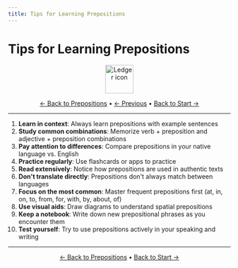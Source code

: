 ```yaml
---
title: Tips for Learning Prepositions
---
```


# Tips for Learning Prepositions

<div align="center">
  <img src="https://cdn.jsdelivr.net/gh/twitter/twemoji@14.0.2/assets/72x72/1f4d2.png" alt="Ledger icon" width="64">
</div>

<div align="center">

[← Back to Prepositions](./README.md) • [← Previous](07-common-mistakes.md) • [Back to Start →](01-time.md)

</div>

---


1. **Learn in context**: Always learn prepositions with example sentences
2. **Study common combinations**: Memorize verb + preposition and adjective + preposition combinations
3. **Pay attention to differences**: Compare prepositions in your native language vs. English
4. **Practice regularly**: Use flashcards or apps to practice
5. **Read extensively**: Notice how prepositions are used in authentic texts
6. **Don't translate directly**: Prepositions don't always match between languages
7. **Focus on the most common**: Master frequent prepositions first (at, in, on, to, from, for, with, by, about, of)
8. **Use visual aids**: Draw diagrams to understand spatial prepositions
9. **Keep a notebook**: Write down new prepositional phrases as you encounter them
10. **Test yourself**: Try to use prepositions actively in your speaking and writing

---

<div align="center">

[← Back to Prepositions](./README.md) • [Back to Start →](01-time.md)

</div>
